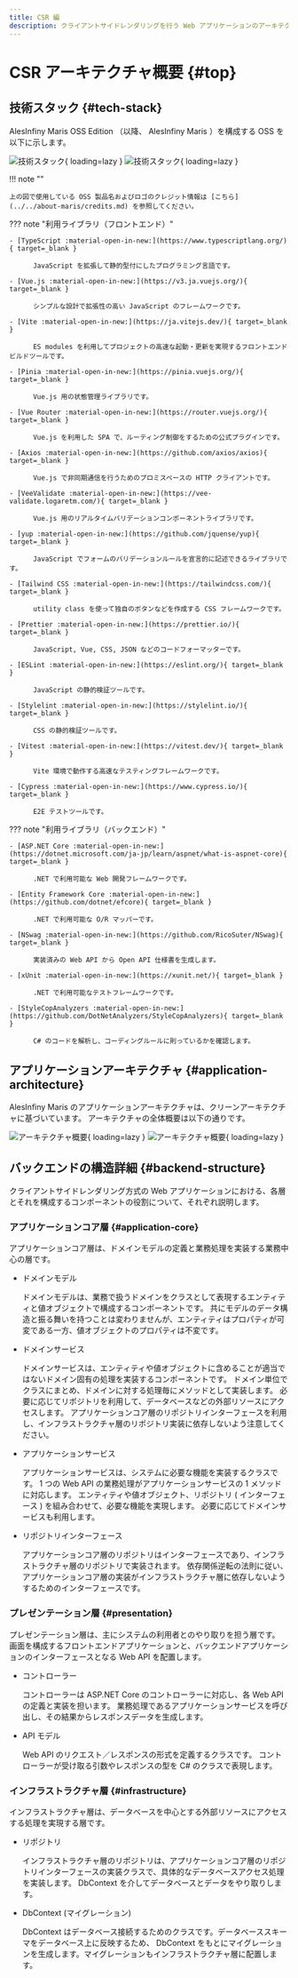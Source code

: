 ```yaml
---
title: CSR 編
description: クライアントサイドレンダリングを行う Web アプリケーションのアーキテクチャについて解説します。
---
```


# CSR アーキテクチャ概要 {#top}

## 技術スタック {#tech-stack}

AlesInfiny Maris OSS Edition （以降、 AlesInfiny Maris ）を構成する OSS を以下に示します。

![技術スタック](../../images/app-architecture/client-side-rendering/tech-stack-light.png#only-light){ loading=lazy }
![技術スタック](../../images/app-architecture/client-side-rendering/tech-stack-dark.png#only-dark){ loading=lazy }

!!! note ""

    上の図で使用している OSS 製品名およびロゴのクレジット情報は [こちら](../../about-maris/credits.md) を参照してください。

??? note "利用ライブラリ（フロントエンド）"

    - [TypeScript :material-open-in-new:](https://www.typescriptlang.org/){ target=_blank }

          JavaScript を拡張して静的型付にしたプログラミング言語です。
      
    - [Vue.js :material-open-in-new:](https://v3.ja.vuejs.org/){ target=_blank }

          シンプルな設計で拡張性の高い JavaScript のフレームワークです。
      
    - [Vite :material-open-in-new:](https://ja.vitejs.dev/){ target=_blank }

          ES modules を利用してプロジェクトの高速な起動・更新を実現するフロントエンドビルドツールです。
      
    - [Pinia :material-open-in-new:](https://pinia.vuejs.org/){ target=_blank }

          Vue.js 用の状態管理ライブラリです。
      
    - [Vue Router :material-open-in-new:](https://router.vuejs.org/){ target=_blank }

          Vue.js を利用した SPA で、ルーティング制御をするための公式プラグインです。
          
    - [Axios :material-open-in-new:](https://github.com/axios/axios){ target=_blank }

          Vue.js で非同期通信を行うためのプロミスベースの HTTP クライアントです。
          
    - [VeeValidate :material-open-in-new:](https://vee-validate.logaretm.com/){ target=_blank }

          Vue.js 用のリアルタイムバリデーションコンポーネントライブラリです。
          
    - [yup :material-open-in-new:](https://github.com/jquense/yup){ target=_blank }

          JavaScript でフォームのバリデーションルールを宣言的に記述できるライブラリです。

    - [Tailwind CSS :material-open-in-new:](https://tailwindcss.com/){ target=_blank }

          utility class を使って独自のボタンなどを作成する CSS フレームワークです。

    - [Prettier :material-open-in-new:](https://prettier.io/){ target=_blank }

          JavaScript, Vue, CSS, JSON などのコードフォーマッターです。

    - [ESLint :material-open-in-new:](https://eslint.org/){ target=_blank }

          JavaScript の静的検証ツールです。

    - [Stylelint :material-open-in-new:](https://stylelint.io/){ target=_blank }

          CSS の静的検証ツールです。

    - [Vitest :material-open-in-new:](https://vitest.dev/){ target=_blank }

          Vite 環境で動作する高速なテスティングフレームワークです。

    - [Cypress :material-open-in-new:](https://www.cypress.io/){ target=_blank }

          E2E テストツールです。

??? note "利用ライブラリ（バックエンド）"

    - [ASP.NET Core :material-open-in-new:](https://dotnet.microsoft.com/ja-jp/learn/aspnet/what-is-aspnet-core){ target=_blank }

          .NET で利用可能な Web 開発フレームワークです。

    - [Entity Framework Core :material-open-in-new:](https://github.com/dotnet/efcore){ target=_blank }

          .NET で利用可能な O/R マッパーです。

    - [NSwag :material-open-in-new:](https://github.com/RicoSuter/NSwag){ target=_blank }

          実装済みの Web API から Open API 仕様書を生成します。

    - [xUnit :material-open-in-new:](https://xunit.net/){ target=_blank }

          .NET で利用可能なテストフレームワークです。

    - [StyleCopAnalyzers :material-open-in-new:](https://github.com/DotNetAnalyzers/StyleCopAnalyzers){ target=_blank }

          C# のコードを解析し、コーディングルールに則っているかを確認します。

## アプリケーションアーキテクチャ {#application-architecture}

AlesInfiny Maris のアプリケーションアーキテクチャは、クリーンアーキテクチャに基づいています。 アーキテクチャの全体概要は以下の通りです。

![アーキテクチャ概要](../../images/app-architecture/client-side-rendering/csr-architecture-light.png#only-light){ loading=lazy }
![アーキテクチャ概要](../../images/app-architecture/client-side-rendering/csr-architecture-dark.png#only-dark){ loading=lazy }

<!-- ## フロントエンドの構造詳細 {#frontend-structure}

- ビュー
- ビューモデル
- モデル -->

## バックエンドの構造詳細 {#backend-structure}

クライアントサイドレンダリング方式の Web アプリケーションにおける、各層とそれを構成するコンポーネントの役割について、それぞれ説明します。

### アプリケーションコア層 {#application-core}

アプリケーションコア層は、ドメインモデルの定義と業務処理を実装する業務中心の層です。

- ドメインモデル

    ドメインモデルは、業務で扱うドメインをクラスとして表現するエンティティと値オブジェクトで構成するコンポーネントです。 共にモデルのデータ構造と振る舞いを持つことは変わりませんが、エンティティはプロパティが可変である一方、値オブジェクトのプロパティは不変です。
  
- ドメインサービス

    ドメインサービスは、エンティティや値オブジェクトに含めることが適当ではないドメイン固有の処理を実装するコンポーネントです。 ドメイン単位でクラスにまとめ、ドメインに対する処理毎にメソッドとして実装します。 必要に応じてリポジトリを利用して、データベースなどの外部リソースにアクセスします。 アプリケーションコア層のリポジトリインターフェースを利用し、インフラストラクチャ層のリポジトリ実装に依存しないよう注意してください。

- アプリケーションサービス

    アプリケーションサービスは、システムに必要な機能を実装するクラスです。 1 つの Web API の業務処理がアプリケーションサービスの 1 メソッドに対応します。 エンティティや値オブジェクト、リポジトリ ( インターフェース ) を組み合わせて、必要な機能を実現します。 必要に応じてドメインサービスも利用します。

- リポジトリインターフェース

    アプリケーションコア層のリポジトリはインターフェースであり、インフラストラクチャ層のリポジトリで実装されます。 依存関係逆転の法則に従い、アプリケーションコア層の実装がインフラストラクチャ層に依存しないようするためのインターフェースです。

### プレゼンテーション層 {#presentation}

プレゼンテーション層は、主にシステムの利用者とのやり取りを担う層です。 画面を構成するフロントエンドアプリケーションと、バックエンドアプリケーションのインターフェースとなる Web API を配置します。

- コントローラー
  
    コントローラーは ASP.NET Core のコントローラーに対応し、各 Web API の定義と実装を担います。 業務処理であるアプリケーションサービスを呼び出し、その結果からレスポンスデータを生成します。

- API モデル

    Web API のリクエスト／レスポンスの形式を定義するクラスです。 コントローラーが受け取る引数やレスポンスの型を C# のクラスで表現します。

### インフラストラクチャ層 {#infrastructure}

インフラストラクチャ層は、データベースを中心とする外部リソースにアクセスする処理を実現する層です。

- リポジトリ

    インフラストラクチャ層のリポジトリは、アプリケーションコア層のリポジトリインターフェースの実装クラスで、具体的なデータベースアクセス処理を実装します。 DbContext を介してデータベースとデータをやり取りします。

- DbContext (マイグレーション)

    DbContext はデータベース接続するためのクラスです。データベーススキーマをデータベース上に反映するため、 DbContext をもとにマイグレーションを生成します。マイグレーションもインフラストラクチャ層に配置します。
